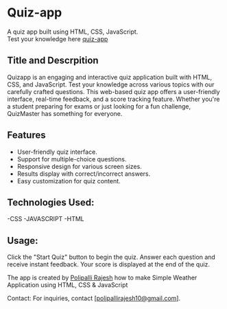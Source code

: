 # Quiz-app 
A  quiz app built using HTML, CSS, JavaScript. <br/> 
Test your knowledge here [quiz-app](https://quizmodule-week-3-3p34g8x1a4kjuelw6w.web.codequotient.com)

## Title and Descrpition 
Quizapp is an engaging and interactive quiz application built with HTML, CSS, and JavaScript. Test your knowledge across various topics with our carefully crafted questions. This web-based quiz app offers a user-friendly interface, real-time feedback, and a score tracking feature. Whether you're a student preparing for exams or just looking for a fun challenge, QuizMaster has something for everyone.
## Features

- User-friendly quiz interface.
- Support for multiple-choice questions.
- Responsive design for various screen sizes.
- Results display with correct/incorrect answers.
- Easy customization for quiz content.

## Technologies Used:
-CSS
-JAVASCRIPT
-HTML


## Usage:
Click the "Start Quiz" button to begin the quiz.
Answer each question and receive instant feedback.
Your score is displayed at the end of the quiz.

The app is created by [Polipalli Rajesh](linkedin.com/in/polipalli-rajesh-4b1862294)  how to make Simple Weather Application using HTML, CSS &amp; JavaScript


Contact:
For inquiries, contact [polipallirajesh10@gmail.com].
